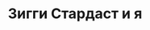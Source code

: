 ---
draft: false
slug: ziggi-stardast-i-ia-10a2bb97
title: Зигги Стардаст и я
type: books
params:
  authors:
    - Джеймс Брендон (James Brandon)
  book_title: Зигги Стардаст и я
  book_description: На дворе 1973 год, во Вьетнаме свирепствует война. В США гомосексуальность преследуется законом.Жизнь Джонатана напоминает кромешный ад - над ним издеваются в школе, дядю держат в психбольнице, а отец беспробудно пьет. Скоро наступят летние каникулы, и его единственная подруга уедет из города.Чтобы спрятаться от окружающей боли и жестокости, он погружается в мир своих фантазий. Только там он может быть собой и не бояться своих желаний, ведь гомосексуализм считается болезнью. Джонатан очень хочет стать нормальным, поэтому ходит на мучительные процедуры электрошоком.но в один из дней он встречает Уэба, и дружба с ним меняет его жизнь навсегда.
  cover: https://images-na.ssl-images-amazon.com/images/S/compressed.photo.goodreads.com/books/1600167420i/55342910.jpg
  editions count: '10'
  isbn: '9785041155568'
  languages:
    - Русский
  goodreads_link: https://www.goodreads.com/book/show/55342910
  page_count: '416'
  publication_year: '2019'
  publishers:
    - БОМБОРА
  russian_audioversion: false
  russian_translation_status: exists
  short_book_description: На дворе 1973 год, во Вьетнаме свирепствует война. В США гомосексуальность преследуется законом.Жизнь Джонатана напоминает кромешный ад - над ним издеваются в школе, дядю держат в психбольнице, а...
  tags:
    - lgbtq-plus
    - contemporary
    - fiction
    - gay
    - historical
    - historical fiction
    - mental health
    - performing arts
    - queer
    - romance
---